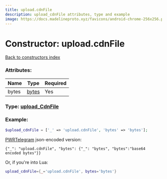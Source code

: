```yaml
---
title: upload.cdnFile
description: upload_cdnFile attributes, type and example
image: https://docs.madelineproto.xyz/favicons/android-chrome-256x256.png
---
```

# Constructor: upload.cdnFile  
[Back to constructors index](index.md)



### Attributes:

| Name     |    Type       | Required |
|----------|---------------|----------|
|bytes|[bytes](../types/bytes.md) | Yes|



### Type: [upload\_CdnFile](../types/upload_CdnFile.md)


### Example:

```php
$upload_cdnFile = ['_' => 'upload.cdnFile', 'bytes' => 'bytes'];
```  

[PWRTelegram](https://pwrtelegram.xyz) json-encoded version:

```
{"_": "upload.cdnFile", "bytes": {"_": "bytes", "bytes":"base64 encoded bytes"}}
```


Or, if you're into Lua:

```lua
upload_cdnFile={_='upload.cdnFile', bytes='bytes'}

```


